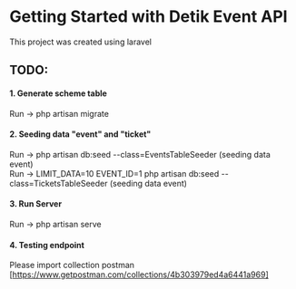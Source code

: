 # Getting Started with Detik Event API
This project was created using laravel

## TODO:
#### 1. Generate scheme table
Run -> php artisan migrate

#### 2. Seeding data "event" and "ticket"
Run -> php artisan db:seed --class=EventsTableSeeder (seeding data event) \
Run -> LIMIT_DATA=10 EVENT_ID=1 php artisan db:seed --class=TicketsTableSeeder (seeding data event)

#### 3. Run Server
Run -> php artisan serve

#### 4. Testing endpoint
Please import collection postman [https://www.getpostman.com/collections/4b303979ed4a6441a969]
